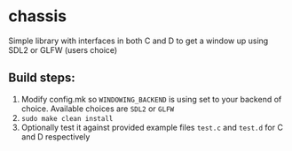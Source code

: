 # chassis
Simple library with interfaces in both C and D to get a window up using SDL2 or GLFW (users choice)



## Build steps:
  1. Modify config.mk so `WINDOWING_BACKEND` is using set to your backend of choice. Available choices are `SDL2` or `GLFW`
  2. `sudo make clean install`
  3. Optionally test it against provided example files `test.c` and `test.d` for C and D respectively
     
